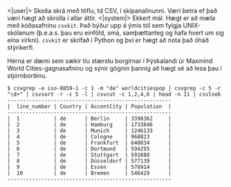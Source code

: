 <|user|>
Skoða skrá með töflu, td CSV, í skipanalínunni. Væri betra ef það væri hægt að skrolla í allar áttir.
<|system|>
Ekkert mál. Hægt er að mæla með kóðasafninu `csvkit`. Það býður upp á ýmis tól sem fylgja UNIX-skólanum (þ.e.a.s. þau eru einföld, smá, samþættanleg og hafa hvert um sig eina virkni). `csvkit` er skrifað í Python og því er hægt að nota það óháð stýrikerfi.

Hérna er dæmi sem sækir tíu stærstu borgirnar í Þýskalandi úr Maxmind World Cities-gagnasafninu og sýnir gögnin þannig að hægt sé að lesa þau í stjórnborðinu.

```
$ csvgrep -e iso-8859-1 -c 1 -m "de" worldcitiespop | csvgrep -c 5 -r "\d+" | csvsort -r -c 5 -l | csvcut -c 1,2,4,6 | head -n 11 | csvlook
-----------------------------------------------------
|  line_number | Country | AccentCity | Population  |
-----------------------------------------------------
|  1           | de      | Berlin     | 3398362     |
|  2           | de      | Hamburg    | 1733846     |
|  3           | de      | Munich     | 1246133     |
|  4           | de      | Cologne    | 968823      |
|  5           | de      | Frankfurt  | 648034      |
|  6           | de      | Dortmund   | 594255      |
|  7           | de      | Stuttgart  | 591688      |
|  8           | de      | Düsseldorf | 577139      |
|  9           | de      | Essen      | 576914      |
|  10          | de      | Bremen     | 546429      |
-----------------------------------------------------
```
